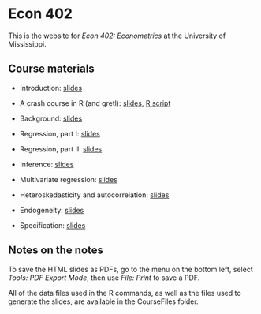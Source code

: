 # Econ 402

This is the website for *Econ 402: Econometrics* at the University of Mississippi.

## Course materials

* Introduction: [slides](https://rawcdn.githack.com/jrgcmu/econ402/6a27d6a8ba60aee4aaceff799b586119dd7d3896/CourseFiles/Intro.html)

* A crash course in R (and gretl): [slides](https://rawcdn.githack.com/jrgcmu/econ402/refs/heads/main/CourseFiles/RCrashCourse.html), [R script](https://raw.githubusercontent.com/jrgcmu/econ402/refs/heads/main/CourseFiles/RCrashCourse_Script.R)

* Background: [slides](https://raw.githack.com/jrgcmu/econ402/refs/heads/main/CourseFiles/Background.html)

* Regression, part I: [slides](https://raw.githack.com/jrgcmu/econ402/refs/heads/main/CourseFiles/Regression.html)

* Regression, part II: [slides](https://raw.githack.com/jrgcmu/econ402/refs/heads/main/CourseFiles/Regression2.html)

* Inference: [slides](https://rawcdn.githack.com/jrgcmu/econ402/6a27d6a8ba60aee4aaceff799b586119dd7d3896/CourseFiles/Inference.html)

* Multivariate regression: [slides](https://rawcdn.githack.com/jrgcmu/econ402/refs/heads/main/CourseFiles/MultiRegression.html)

* Heteroskedasticity and autocorrelation: [slides](https://rawcdn.githack.com/jrgcmu/econ402/refs/heads/main/CourseFiles/HetAuto.html)

* Endogeneity: [slides](https://rawcdn.githack.com/jrgcmu/econ402/refs/heads/main/CourseFiles/Endog.html)

* Specification: [slides](https://rawcdn.githack.com/jrgcmu/econ402/refs/heads/main/CourseFiles/Spec.html)

## Notes on the notes

To save the HTML slides as PDFs, go to the menu on the bottom left, select *Tools: PDF Export Mode*, then use *File: Print* to save a PDF.

All of the data files used in the R commands, as well as the files used to generate the slides, are available in the CourseFiles folder.
